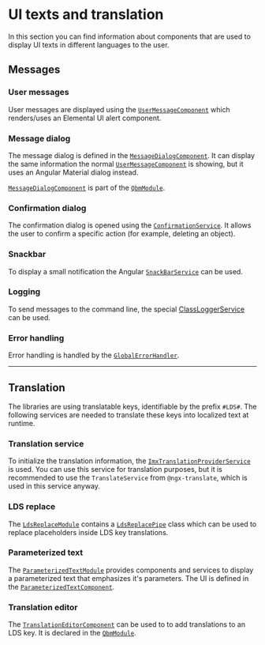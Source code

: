 # UI texts and translation
In this section you can find information about components that are used to display UI texts in different languages to the user.

## Messages

### User messages
User messages are displayed using the [`UserMessageComponent`](../../components/UserMessageComponent.html) which renders/uses an Elemental UI alert component.

### Message dialog
The message dialog is defined in the [`MessageDialogComponent`](../../components/MessageDialogComponent.html). It can display the same information the normal [`UserMessageComponent`](../../components/UserMessageComponent.html) is showing, but it uses an Angular Material dialog instead.

[`MessageDialogComponent`](../../components/MessageDialogComponent.html) is part of the [`QbmModule`](../../modules/QbmModule.html).

### Confirmation dialog
The confirmation dialog is opened using the [`ConfirmationService`](../../injectables/ConfirmationService.html). It allows the user to confirm a specific action (for example, deleting an object).

### Snackbar
To display a small notification the Angular [`SnackBarService`](../../injectables/SnackBarService.html) can be used.

### Logging
To send messages to the command line, the special [ClassLoggerService](../../injectables/ClassloggerService.html) can be used.

### Error handling
Error handling is handled by the [`GlobalErrorHandler`](../../injectables/GlobalErrorHandler.html).

---

## Translation
The libraries are using translatable keys, identifiable by the prefix `#LDS#`. The following services are needed to translate these keys into localized text at runtime.

### Translation service
To initialize the translation information, the [`ImxTranslationProviderService`](../../injectables/ImxTranslationProviderService.html) is used. You can use this service for translation purposes, but it is recommended to use the `TranslateService` from `@ngx-translate`, which is used in this service anyway.

### LDS replace
The [`LdsReplaceModule`](../../modules/LdsReplaceModule.html) contains a [`LdsReplacePipe`](../../injectables/LdsReplacePipe.html) class which can be used to replace placeholders inside LDS key translations.

### Parameterized text
The [`ParameterizedTextModule`](../../modules/ParameterizedTextModule.html) provides components and services to display a parameterized text that emphasizes it's parameters. The UI is defined in the [`ParameterizedTextComponent`](../../components/ParameterizedTextComponent.html).

### Translation editor
The [`TranslationEditorComponent`](../../components/TranslationEditorComponent.html) can be used to to add translations to an LDS key. It is declared in the [`QbmModule`](../../modules/QbmModule.html).